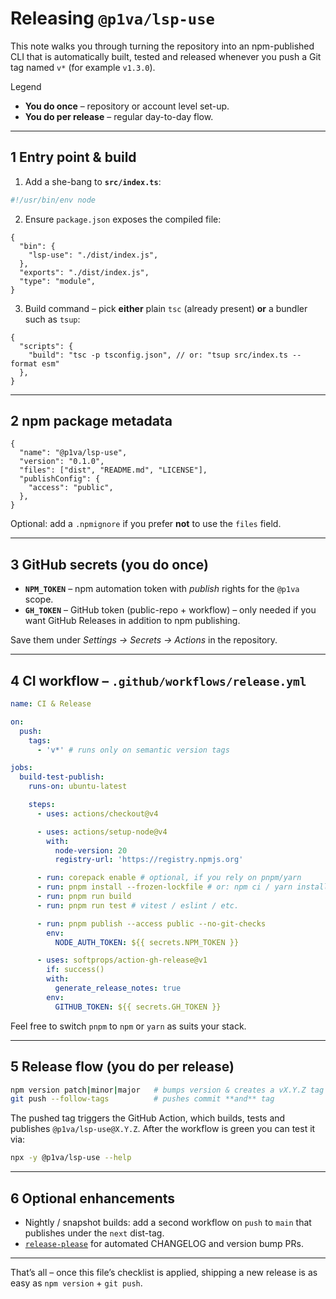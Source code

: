 # Releasing `@p1va/lsp-use`

This note walks you through turning the repository into an npm-published CLI
that is automatically built, tested and released whenever you push a Git tag
named `v*` (for example `v1.3.0`).

Legend

- **You do once** – repository or account level set-up.
- **You do per release** – regular day-to-day flow.

---

## 1 Entry point & build

1. Add a she-bang to **`src/index.ts`**:

```ts
#!/usr/bin/env node
```

2. Ensure `package.json` exposes the compiled file:

```jsonc
{
  "bin": {
    "lsp-use": "./dist/index.js",
  },
  "exports": "./dist/index.js",
  "type": "module",
}
```

3. Build command – pick **either** plain `tsc` (already present) **or**
   a bundler such as `tsup`:

```jsonc
{
  "scripts": {
    "build": "tsc -p tsconfig.json", // or: "tsup src/index.ts --format esm"
  },
}
```

---

## 2 npm package metadata

```jsonc
{
  "name": "@p1va/lsp-use",
  "version": "0.1.0",
  "files": ["dist", "README.md", "LICENSE"],
  "publishConfig": {
    "access": "public",
  },
}
```

Optional: add a `.npmignore` if you prefer **not** to use the `files` field.

---

## 3 GitHub secrets (you do once)

- **`NPM_TOKEN`** – npm automation token with _publish_ rights for the
  `@p1va` scope.
- **`GH_TOKEN`** – GitHub token (public-repo + workflow) – only needed if you
  want GitHub Releases in addition to npm publishing.

Save them under _Settings → Secrets → Actions_ in the repository.

---

## 4 CI workflow – `.github/workflows/release.yml`

```yaml
name: CI & Release

on:
  push:
    tags:
      - 'v*' # runs only on semantic version tags

jobs:
  build-test-publish:
    runs-on: ubuntu-latest

    steps:
      - uses: actions/checkout@v4

      - uses: actions/setup-node@v4
        with:
          node-version: 20
          registry-url: 'https://registry.npmjs.org'

      - run: corepack enable # optional, if you rely on pnpm/yarn
      - run: pnpm install --frozen-lockfile # or: npm ci / yarn install
      - run: pnpm run build
      - run: pnpm run test # vitest / eslint / etc.

      - run: pnpm publish --access public --no-git-checks
        env:
          NODE_AUTH_TOKEN: ${{ secrets.NPM_TOKEN }}

      - uses: softprops/action-gh-release@v1
        if: success()
        with:
          generate_release_notes: true
        env:
          GITHUB_TOKEN: ${{ secrets.GH_TOKEN }}
```

Feel free to switch `pnpm` to `npm` or `yarn` as suits your stack.

---

## 5 Release flow (you do per release)

```bash
npm version patch|minor|major   # bumps version & creates a vX.Y.Z tag
git push --follow-tags          # pushes commit **and** tag
```

The pushed tag triggers the GitHub Action, which builds, tests and publishes
`@p1va/lsp-use@X.Y.Z`. After the workflow is green you can test it via:

```bash
npx -y @p1va/lsp-use --help
```

---

## 6 Optional enhancements

- Nightly / snapshot builds: add a second workflow on `push` to `main` that
  publishes under the `next` dist-tag.
- [`release-please`](https://github.com/googleapis/release-please) for
  automated CHANGELOG and version bump PRs.

---

That’s all – once this file’s checklist is applied, shipping a new release is
as easy as `npm version` + `git push`.
